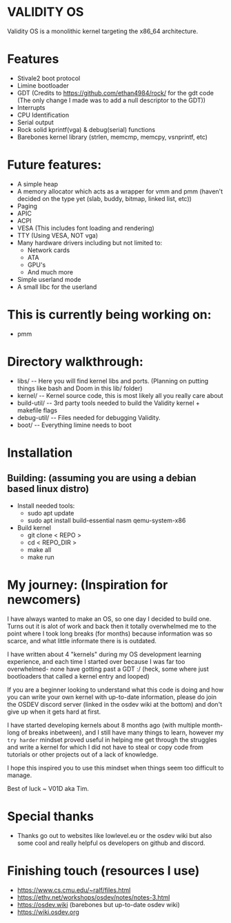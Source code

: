 # VALIDITY OS
Validity OS is a monolithic kernel targeting the x86_64 architecture.

# Features
- Stivale2 boot protocol
- Limine bootloader
- GDT (Credits to https://github.com/ethan4984/rock/ for the gdt code (The only change I made was to add a null descriptor to the GDT))
- Interrupts
- CPU Identification
- Serial output
- Rock solid kprintf(vga) & debug(serial) functions
- Barebones kernel library (strlen, memcmp, memcpy, vsnprintf, etc)

# Future features:
- A simple heap
- A memory allocator which acts as a wrapper for vmm and pmm (haven't decided on the type yet (slab, buddy, bitmap, linked list, etc))
- Paging
- APIC
- ACPI
- VESA (This includes font loading and rendering)
- TTY  (Using VESA, NOT vga)
- Many hardware drivers including but not limited to:
	- Network cards
	- ATA
	- GPU's
	- And much more
- Simple userland mode
- A small libc for the userland

# This is currently being working on:
- pmm

# Directory walkthrough:
- libs/   	  --  Here you will find kernel libs and ports. (Planning on putting things like bash and Doom in this lib/ folder)
- kernel/ 	  --  Kernel source code, this is most likely all you really care about
- build-util/ --  3rd party tools needed to build the Validity kernel + makefile flags
- debug-util/ --  Files needed for debugging Validity.
- boot/		  --  Everything limine needs to boot 

# Installation
## Building: (assuming you are using a debian based linux distro)
- Install needed tools:
	- sudo apt update
	- sudo apt install build-essential nasm qemu-system-x86
- Build kernel
	- git clone < REPO >
	- cd < REPO_DIR >
	- make all
	- make run


# My journey: (Inspiration for newcomers)
I have always wanted to make an OS, so one day I decided to build one.
Turns out it is alot of work and back then it totally overwhelmed me to the point where I took long breaks (for months) because information was so scarce, and what little informate there is is outdated.

I have written about 4 "kernels" during my OS development learning experience, and each time I started over because I was far too overwhelmed- none have gotting past a GDT :/   (heck, some where just bootloaders that called a kernel entry and looped)

If you are a beginner looking to understand what this code is doing and how you can write your own kernel with up-to-date information, please do join the OSDEV discord server (linked in the osdev wiki at the bottom) and don't give up when it gets hard at first.

I have started developing kernels about 8 months ago (with multiple month-long of breaks inbetween), and I still have many things to learn, however my `try harder` mindset proved useful in helping me get through the struggles and write a kernel for which I did not have to steal or copy code from tutorials or other projects out of a lack of knowledge.

I hope this inspired you to use this mindset when things seem too difficult to manage.

Best of luck ~ V01D aka Tim.

# Special thanks
- Thanks go out to websites like lowlevel.eu or the osdev wiki but also some cool and really helpful os developers on github and discord.

# Finishing touch (resources I use)
* https://www.cs.cmu.edu/~ralf/files.html
* https://ethv.net/workshops/osdev/notes/notes-3.html
* https://osdev.wiki  (barebones but up-to-date osdev wiki)
* https://wiki.osdev.org
